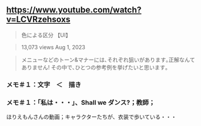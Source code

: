 ## https://www.youtube.com/watch?v=LCVRzehsoxs 

> 色による区分 【UI】 

> 13,073 views  Aug 1, 2023

> メニューなどのトーン&マナーには､それぞれ狙いがあります｡正解なんてありません!
その中で､ひとつの参考例を挙げたいと思います｡

### メモ＃１：文字　＜　描き

### メモ＃１：「私は・・・」、Shall we ダンス?；教師；

ほりえもんさんの動画；キャラクターたちが、衣装で歩いている・・・
